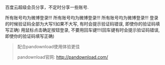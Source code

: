 百度云超级会员分享，不定时分享一些账号.

所有账号均为微博登录!!!
所有账号均为微博登录!!!
所有账号均为微博登录!!!
登录的时候验证码全部为大写!(如果不大写, 有时会提示验证码错误, 即使你的验证码填写正确)
用鼠标点击确定按钮登录, 不要用回车键!!!(回车键有时会提示验证码错误, 即使你的验证码填写正确)

> 配合pandownload使用体验更佳
>
> pandownload官网: http://pandownload.com/

